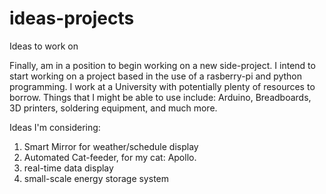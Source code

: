 # ideas-projects
Ideas to work on 

Finally, am in a position to begin working on a new side-project. I intend to start working on a project based in the use of  a rasberry-pi and python programming. 
I work at a University with potentially plenty of resources to borrow. Things that I might be able to use include: Arduino, Breadboards, 3D printers, soldering equipment, and much more. 

 
 Ideas I'm considering: 
 1. Smart Mirror for weather/schedule display
 2. Automated Cat-feeder, for my cat: Apollo. 
 3. real-time data display
 4. small-scale energy storage system
 
  
